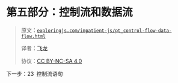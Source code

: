 # 第五部分：控制流和数据流

> 原文：[`exploringjs.com/impatient-js/pt_control-flow-data-flow.html`](https://exploringjs.com/impatient-js/pt_control-flow-data-flow.html)
> 
> 译者：[飞龙](https://github.com/wizardforcel)
> 
> 协议：[CC BY-NC-SA 4.0](https://creativecommons.org/licenses/by-nc-sa/4.0/)

下一步：23 控制流语句
